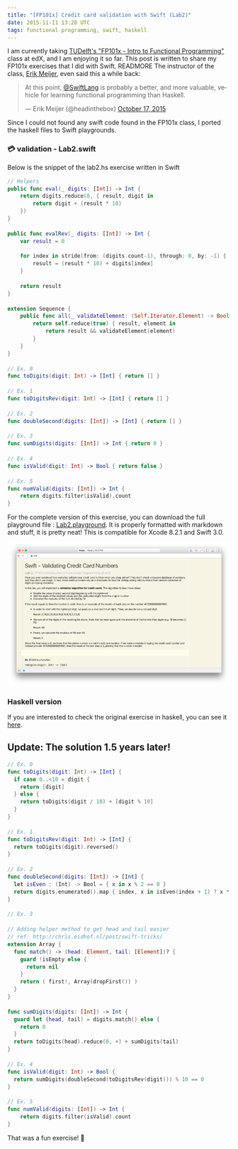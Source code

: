 ```yaml
---
title: "[FP101x] Credit card validation with Swift (Lab2)"
date: 2015-11-11 13:28 UTC
tags: functional programming, swift, haskell
---
```


I am currently taking [TUDelft's "FP101x - Intro to Functional Programming"](https://www.edx.org/course/introduction-functional-programming-delftx-fp101x-0) class at edX, and I am enjoying it so far. This post is written to share my FP101x exercises that I did with Swift. READMORE The instructor of the class, [Erik Meijer](https://twitter.com/headinthebox), even said this a while back:

<div>
<blockquote class="twitter-tweet" lang="en"><p lang="en" dir="ltr">At this point, <a href="https://twitter.com/SwiftLang">@SwiftLang</a> is probably a better, and more valuable, vehicle for learning functional programming than Haskell.</p>&mdash; Erik Meijer (@headinthebox) <a href="https://twitter.com/headinthebox/status/655407294969196544">October 17, 2015</a></blockquote> <script async src="//platform.twitter.com/widgets.js" charset="utf-8"></script>
</div>

Since I could not found any swift code found in the FP101x class, I ported the haskell files to Swift playgrounds.

### 💳 validation - Lab2.swift

Below is the snippet of the lab2.hs exercise written in Swift

```swift
// Helpers
public func eval(_ digits: [Int]) -> Int {
    return digits.reduce(0, { result, digit in
        return digit + (result * 10)
    })
}

public func evalRev(_ digits: [Int]) -> Int {
    var result = 0

    for index in stride(from: (digits.count-1), through: 0, by: -1) {
        result = (result * 10) + digits[index]
    }

    return result
}

extension Sequence {
    public func all(_ validateElement: (Self.Iterator.Element) -> Bool) -> Bool {
        return self.reduce(true) { result, element in
            return result && validateElement(element)
        }
    }
}

// Ex. 0
func toDigits(digit: Int) -> [Int] { return [] }

// Ex. 1
func toDigitsRev(digit: Int) -> [Int] { return [] }

// Ex. 2
func doubleSecond(digits: [Int]) -> [Int] { return [] }

// Ex. 3
func sumDigits(digits: [Int]) -> Int { return 0 }

// Ex. 4
func isValid(digit: Int) -> Bool { return false }

// Ex. 5
func numValid(digits: [Int]) -> Int {
    return digits.filter(isValid).count
}
```

For the complete version of this exercise, you can download the full playground file : [Lab2.playground](2015-11-11-fp101x-swift/lab2.playground.zip). It is properly formatted with markdown and stuff, it is pretty neat! This is compatible for Xcode 8.2.1 and Swift 3.0.

![playground](blog/2015-11-11-fp101x-swift/playground.png "Playground in Xcode")

### Haskell version

If you are interested to check the original exercise in haskell, you can see it [here](2015-11-11-fp101x-swift/lab2.hs).

## Update: The solution 1.5 years later!

```swift
// Ex. 0
func toDigits(digit: Int) -> [Int] {
  if case 0..<10 = digit {
    return [digit]
  } else {
    return toDigits(digit / 10) + [digit % 10]
  }
}

// Ex. 1
func toDigitsRev(digit: Int) -> [Int] {
  return toDigits(digit).reversed()
}

// Ex. 2
func doubleSecond(digits: [Int]) -> [Int] {
  let isEven : (Int) -> Bool = { x in x % 2 == 0 }
  return digits.enumerated().map { index, x in isEven(index + 1) ? x * 2 : x }
}

// Ex. 3

// Adding helper method to get head and tail easier
// ref: http://chris.eidhof.nl/post/swift-tricks/
extension Array {
  func match() -> (head: Element, tail: [Element])? {
    guard !isEmpty else {
      return nil
    }
    return ( first!, Array(dropFirst()) )
  }
}

func sumDigits(digits: [Int]) -> Int {
  guard let (head, tail) = digits.match() else {
    return 0
  }
  return toDigits(head).reduce(0, +) + sumDigits(tail)
}

// Ex. 4
func isValid(digit: Int) -> Bool {
  return sumDigits(doubleSecond(toDigitsRev(digit))) % 10 == 0
}

// Ex. 5
func numValid(digits: [Int]) -> Int {
    return digits.filter(isValid).count
}
```

That was a fun exercise! 💪
